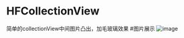 # HFCollectionView
简单的collectionView中间图片凸出，加毛玻璃效果
#图片展示
![image](HFCollectionView/HFCollectionView/ScreenShot/1.gif) 

